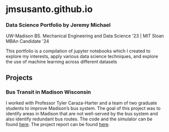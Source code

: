 # jmsusanto.github.io
### Data Science Portfolio by Jeremy Michael
UW-Madison BS. Mechanical Engineering and Data Science '23 |  MIT Sloan MBAn Candidate '24

This portfolio is a compilation of jupyter notebooks which I created to explore my interests, apply various data science techniques, and explore the use of machine learning across different datasets    

## Projects
### Bus Transit in Madison Wisconsin  
I worked with Professor Tyler Caraza-Harter and a team of two graduate students to improve Madison’s bus system. The goal of this project was to identify areas in Madison that are not well-served by the bus system and also identify redundant bus routes. The code and the simulator can be found [here](https://github.com/wisc-bus). The project report can be found [here](https://htmlpreview.github.io/?https://github.com/jmsusanto/Bus-Transit-Project/blob/master/Final%20Report.html).    
<br>



